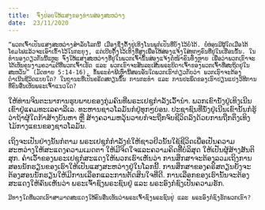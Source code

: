 ```yaml
---
title:  ຈົ່ງປ່ອຍໃຫ້ແສງຂອງທ່ານສ່ອງສະຫວ່າງ
date:  23/11/2020
---
```


`“ພວກເຈົ້າເປັນແສງສະຫວ່າງສຳລັບໂລກນີ້ ເມືອງຊຶ່ງຕັ້ງຢູ່ເທິງໂນນພູກໍເປັນທີ່ບັງໄວ້ບໍ່ໄດ້. ບໍ່ຫ່ອນມີຜູ້ໃດເມືອໄຕ້ໂຄມໄຟແລ້ວຈະເອົາເຂົ້າໄວ້ໃນກະຍຸງ, ແຕ່ເບີຍຕັ້ງໄວ້ເທິງທີ່ສູງເພື່ອໃຫ້ສ່ອງແຈ້ງໃສ່ທຸກໆຄົນທີ່ຢູ່ໃນເຮືອນນັ້ນ. ໃນທຳນອງດຽວກັນນີ້ແຫຼະ ຈົ່ງໃຫ້ແສງສະຫວ່າງທີ່ຢູ່ໃນພວກເຈົ້ານັ້ນສ່ອງແຈ້ງຕໍ່ໜ້າຄົນທັງຫຼາຍ ເພື່ອວ່າພວກເຂົາຈະໄດ້ເຫັນຄຸນງາມຄວາມດີທີ່ພວກເຈົ້າເຮັດ ແລະ ພວກເຂົາຈະສັນລະເສີນພຣະບິດາເຈົ້າຂອງພວກເຈົ້າທີ່ສະຖິດຢູ່ໃນສະຫວັນ” (ມັດທາຍ 5:14-16). ຂໍ້ພຣະຄຳພີເຫຼົ່ານີ້ສອນອັນໃດພວກເຮົາກ່ຽວກັບວ່າ ພວກເຮົາຈະຕ້ອງດຳເນີນຊີວິດແບບໃດ? ໃນຖານະທີ່ເປັນຄຣິດສຕຽນນັ້ນ ການກະທຳ ແລະ ການປະພຶດຂອງເຮົາປ່ຽນແປງວິທີການທີ່ຄົນອື່ນເຫັນພຣະເຈົ້າແນວໃດ?`

ໃຫ້ທ່ານຈິນຕະນາການຮູບພາບຂອງກຸ່ມຄົນທີ່ພຣະເຢຊູກຳລັງເວົ້ານຳ. ພວກເຂົານັ່ງຢູ່ເທິງເນີນເຂົາຢູ່ແຄມທະເລຄາລີເລ. ທະຫານຊາວໂລມັນກໍຢູ່ທຸກໆບ່ອນ. ປະຊາຊົນທີ່ນັ່ງຢູ່ເນີນເຂົານັ້ນກໍຮູ້ວ່າຖ້າຜູ້ໃດກ້າສ້າງບັນຫາ ຫຼື ສ້າງຄວາມຫວຸ້ນວາຍກໍຈະຖືກຈົບຊີວິດລົງດ້ວຍການຖືກຕຶງເທິງໄມ້ກາງແຂນຂອງຊາວໂລມັນ.

ເຖິງຈະເປັນຢ່າງນັ້ນກໍຕາມ ພຣະເຢຊູກໍກຳລັງຂໍໃຫ້ຊາວຢິວນັ້ນໃຊ້ຊີວິດເພື່ອເປັນຄວາມສະຫວ່າງໃຫ້ສະແດງຄວາມເມດຕາ ໃຫ້ມີຈິດໃຈແລະຄວາມຄິດທີີ່ບໍລິສຸດ ໃຫ້ເປັນຜູ້ສ້າງສັນຕິສຸກ. ຄຳເວົ້າຂອງພຣະເຢຊູກໍສະແດງໃຫ້ພວກເຮົາເຫັນວ່າ ການສຶກສາຈະຕ້ອງລວມເຖິງການສອນນັກຮຽນຂອງເຮົາໃຫ້ເປັນແສງສະຫວ່າງຢູ່ໃນໂລກນີ້. ການສຶກສາຂອງຄຣິສຕຽນຍັງຈະຕ້ອງສອນນັກຮຽນໃຫ້ມີການເລືອກແລະການຕັດສິນໃຈທີ່ດີ. ການເລືອກຂອງເຮົານັ້ນຈະຕ້ອງສະແດງໃຫ້ຄົນເຫັນວ່າ ພຣະເຈົ້າຊົງພຣະຊົນຢູ່ ແລະ ພຣະອົງກໍຊົງເປັນຄວາມຮັກ.

`ມີທາງໃດທີ່ພວກເຮົາສາມາດສະແດງໃຫ້ຄົນອື່ນເຫັນວ່າພຣະເຈົ້າຊົງພຣະຊົນຢູ່ ແລະ ພຣະອົງກໍຊົງຮັກພວກເຂົາ?`
